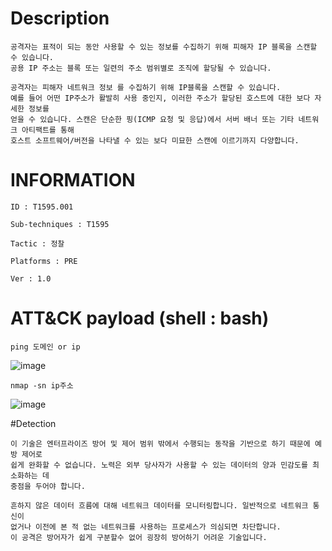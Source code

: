 # Description

    공격자는 표적이 되는 동안 사용할 수 있는 정보를 수집하기 위해 피해자 IP 블록을 스캔할 수 있습니다.
    공용 IP 주소는 블록 또는 일련의 주소 범위별로 조직에 할당될 수 있습니다.
    
    공격자는 피해자 네트워크 정보 를 수집하기 위해 IP블록을 스캔할 수 있습니다.
    예를 들어 어떤 IP주소가 활발히 사용 중인지, 이러한 주소가 할당된 호스트에 대한 보다 자세한 정보를
    얻을 수 있습니다. 스캔은 단순한 핑(ICMP 요청 및 응답)에서 서버 배너 또는 기타 네트워크 아티팩트를 통해
    호스트 소프트웨어/버전을 나타낼 수 있는 보다 미묘한 스캔에 이르기까지 다양합니다.
    
    
# INFORMATION

    ID : T1595.001
    
    Sub-techniques : T1595
    
    Tactic : 정찰
    
    Platforms : PRE
    
    Ver : 1.0
    
# ATT&CK payload (shell : bash)

    ping 도메인 or ip
![image](https://user-images.githubusercontent.com/108965611/180718257-acb09d8f-1b28-4ed3-a97e-c4c88ba46b8c.png)

    nmap -sn ip주소
![image](https://user-images.githubusercontent.com/108965611/180718427-922fb5f5-27cb-48e3-af92-6940bc221f67.png)


#Detection

    이 기술은 엔터프라이즈 방어 및 제어 범위 밖에서 수행되는 동작을 기반으로 하기 때문에 예방 제어로
    쉽게 완화할 수 없습니다. 노력은 외부 당사자가 사용할 수 있는 데이터의 양과 민감도를 최소화하는 데
    중점을 두어야 합니다.
    
    흔하지 않은 데이터 흐름에 대해 네트워크 데이터를 모니터링합니다. 일반적으로 네트워크 통신이
    없거나 이전에 본 적 없는 네트워크를 사용하는 프로세스가 의심되면 차단합니다.
    이 공격은 방어자가 쉽게 구분할수 없어 굉장히 방어하기 어려운 기술입니다.
